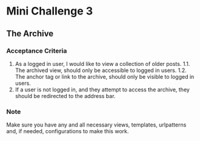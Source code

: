 # Mini Challenge 3
## The Archive
### Acceptance Criteria
1. As a logged in user, I would like to view a collection of older posts.
1.1. The archived view, should only be accessible to logged in users.
1.2. The anchor tag or link to the archive, should only be visible to logged in users.
2. If a user is not logged in, and they attempt to access the archive, they should be redirected to the address bar.
### Note
Make sure you have any and all necessary views, templates, urlpatterns and, if needed, configurations to make this work.